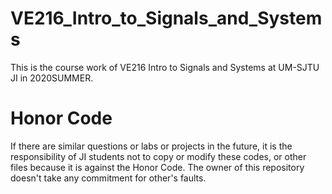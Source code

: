 # VE216_Intro_to_Signals_and_Systems
This is the course work of VE216 Intro to Signals and Systems at UM-SJTU JI in 2020SUMMER.
# Honor Code
If there are similar questions or labs or projects in the future, it is the responsibility of JI students not to copy or modify these codes, or other files because it is against the Honor Code. The owner of this repository doesn't take any commitment for other's faults.
